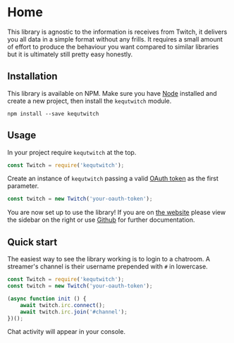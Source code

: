 # Home

This library is agnostic to the information is receives from Twitch, it delivers you all data in a simple format without any frills. It requires a small amount of effort to produce the behaviour you want compared to similar libraries but it is ultimately still pretty easy honestly.

## Installation

This library is available on NPM. Make sure you have [Node](https://nodejs.org/en/) installed and create a new project, then install the `kequtwitch` module.

```
npm install --save kequtwitch
```

## Usage

In your project require `kequtwitch` at the top.

```javascript
const Twitch = require('kequtwitch');
```

Create an instance of `kequtwitch` passing a valid [OAuth token](http://twitchapps.com/tmi/) as the first parameter.

```javascript
const twitch = new Twitch('your-oauth-token');
```

You are now set up to use the library! If you are on [the website](https://kequtwitch.kequc.com) please view the sidebar on the right or use [Github](https://github.com/Kequc/kequtwitch/tree/master/docs-md) for further documentation.

## Quick start

The easiest way to see the library working is to login to a chatroom. A streamer's channel is their username prepended with `#` in lowercase.

```javascript
const Twitch = require('kequtwitch');
const twitch = new Twitch('your-oauth-token');

(async function init () {
    await twitch.irc.connect();
    await twitch.irc.join('#channel');
})();
```

Chat activity will appear in your console.
